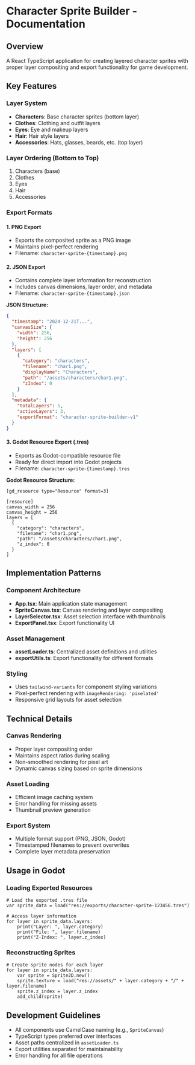 # Character Sprite Builder - Documentation

## Overview
A React TypeScript application for creating layered character sprites with proper layer compositing and export functionality for game development.

## Key Features

### Layer System
- **Characters**: Base character sprites (bottom layer)
- **Clothes**: Clothing and outfit layers
- **Eyes**: Eye and makeup layers
- **Hair**: Hair style layers  
- **Accessories**: Hats, glasses, beards, etc. (top layer)

### Layer Ordering (Bottom to Top)
1. Characters (base)
2. Clothes
3. Eyes
4. Hair
5. Accessories

### Export Formats

#### 1. PNG Export
- Exports the composited sprite as a PNG image
- Maintains pixel-perfect rendering
- Filename: `character-sprite-{timestamp}.png`

#### 2. JSON Export
- Contains complete layer information for reconstruction
- Includes canvas dimensions, layer order, and metadata
- Filename: `character-sprite-{timestamp}.json`

**JSON Structure:**
```json
{
  "timestamp": "2024-12-21T...",
  "canvasSize": {
    "width": 256,
    "height": 256
  },
  "layers": [
    {
      "category": "characters",
      "filename": "char1.png",
      "displayName": "Characters",
      "path": "/assets/characters/char1.png",
      "zIndex": 0
    }
  ],
  "metadata": {
    "totalLayers": 5,
    "activeLayers": 3,
    "exportFormat": "character-sprite-builder-v1"
  }
}
```

#### 3. Godot Resource Export (.tres)
- Exports as Godot-compatible resource file
- Ready for direct import into Godot projects
- Filename: `character-sprite-{timestamp}.tres`

**Godot Resource Structure:**
```
[gd_resource type="Resource" format=3]

[resource]
canvas_width = 256
canvas_height = 256
layers = [
  {
    "category": "characters",
    "filename": "char1.png",
    "path": "/assets/characters/char1.png",
    "z_index": 0
  }
]
```

## Implementation Patterns

### Component Architecture
- **App.tsx**: Main application state management
- **SpriteCanvas.tsx**: Canvas rendering and layer compositing
- **LayerSelector.tsx**: Asset selection interface with thumbnails
- **ExportPanel.tsx**: Export functionality UI

### Asset Management
- **assetLoader.ts**: Centralized asset definitions and utilities
- **exportUtils.ts**: Export functionality for different formats

### Styling
- Uses `tailwind-variants` for component styling variations
- Pixel-perfect rendering with `imageRendering: 'pixelated'`
- Responsive grid layouts for asset selection

## Technical Details

### Canvas Rendering
- Proper layer compositing order
- Maintains aspect ratios during scaling
- Non-smoothed rendering for pixel art
- Dynamic canvas sizing based on sprite dimensions

### Asset Loading
- Efficient image caching system
- Error handling for missing assets
- Thumbnail preview generation

### Export System
- Multiple format support (PNG, JSON, Godot)
- Timestamped filenames to prevent overwrites
- Complete layer metadata preservation

## Usage in Godot

### Loading Exported Resources
```gdscript
# Load the exported .tres file
var sprite_data = load("res://exports/character-sprite-123456.tres")

# Access layer information
for layer in sprite_data.layers:
    print("Layer: ", layer.category)
    print("File: ", layer.filename)
    print("Z-Index: ", layer.z_index)
```

### Reconstructing Sprites
```gdscript
# Create sprite nodes for each layer
for layer in sprite_data.layers:
    var sprite = Sprite2D.new()
    sprite.texture = load("res://assets/" + layer.category + "/" + layer.filename)
    sprite.z_index = layer.z_index
    add_child(sprite)
```

## Development Guidelines
- All components use CamelCase naming (e.g., `SpriteCanvas`)
- TypeScript types preferred over interfaces
- Asset paths centralized in `assetLoader.ts`
- Export utilities separated for maintainability
- Error handling for all file operations 